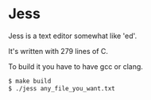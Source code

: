 
# Jess

Jess is a text editor somewhat like 'ed'.

It's written with 279 lines of C.

To build it you have to have gcc or clang.
```bash
$ make build
$ ./jess any_file_you_want.txt
```
